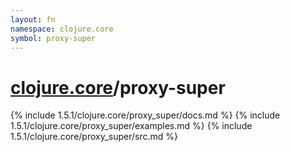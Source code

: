 ```yaml
---
layout: fn
namespace: clojure.core
symbol: proxy-super
---
```


# [clojure.core](../)/proxy-super

{% include 1.5.1/clojure.core/proxy_super/docs.md %}
{% include 1.5.1/clojure.core/proxy_super/examples.md %}
{% include 1.5.1/clojure.core/proxy_super/src.md %}

